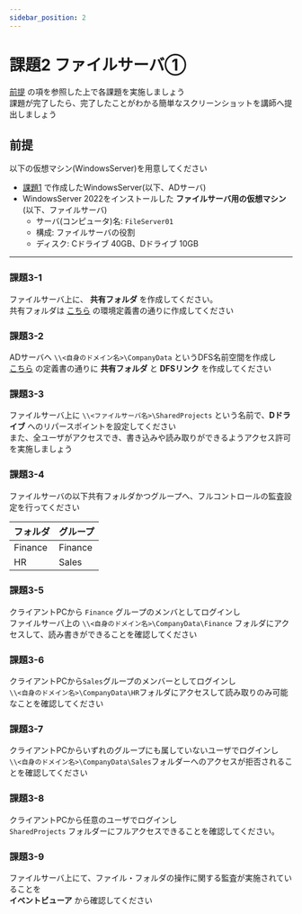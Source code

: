 ```yaml
---
sidebar_position: 2
---
```


# 課題2 ファイルサーバ①

[前提](#前提) の項を参照した上で各課題を実施しましょう  
課題が完了したら、完了したことがわかる簡単なスクリーンショットを講師へ提出しましょう  

## 前提
以下の仮想マシン(WindowsServer)を用意してください  

- [課題1](./page1) で作成したWindowsServer(以下、ADサーバ)
- WindowsServer 2022をインストールした **ファイルサーバ用の仮想マシン** (以下、ファイルサーバ)
    - サーバ(コンピュータ)名: `FileServer01`
    - 構成: ファイルサーバの役割
    - ディスク: Cドライブ 40GB、Dドライブ 10GB

-----

### 課題3-1
   ファイルサーバ上に、 **共有フォルダ** を作成してください。  
   共有フォルダは [こちら](../file/XX_ファイルサーバ_環境定義書_課題3.xlsx) の環境定義書の通りに作成してください

### 課題3-2
   ADサーバへ `\\<自身のドメイン名>\CompanyData` というDFS名前空間を作成し  
   [こちら](../file/XX_ActicveDirectoryサーバ_環境定義書_課題3.xlsx) の定義書の通りに **共有フォルダ** と **DFSリンク** を作成してください

### 課題3-3
   ファイルサーバ上に `\\<ファイルサーバ名>\SharedProjects` という名前で、**Dドライブ** へのリパースポイントを設定してください  
   また、全ユーザがアクセスでき、書き込みや読み取りができるようアクセス許可を実施しましょう  

### 課題3-4
   ファイルサーバの以下共有フォルダかつグループへ、フルコントロールの監査設定を行ってください  

   | フォルダ | グループ | 
   | -------- | -------- | 
   | Finance  | Finance  | 
   | HR       | Sales    | 

### 課題3-5
   クライアントPCから `Finance` グループのメンバとしてログインし  
   ファイルサーバ上の `\\<自身のドメイン名>\CompanyData\Finance` フォルダにアクセスして、読み書きができることを確認してください

### 課題3-6
   クライアントPCから`Sales`グループのメンバーとしてログインし  
   `\\<自身のドメイン名>\CompanyData\HR`フォルダにアクセスして読み取りのみ可能なことを確認してください

### 課題3-7
   クライアントPCからいずれのグループにも属していないユーザでログインし  
   `\\<自身のドメイン名>\CompanyData\Sales`フォルダーへのアクセスが拒否されることを確認してください

### 課題3-8
   クライアントPCから任意のユーザでログインし  
   `SharedProjects` フォルダーにフルアクセスできることを確認してください。

### 課題3-9
   ファイルサーバ上にて、ファイル・フォルダの操作に関する監査が実施されていることを  
   **イベントビューア** から確認してください  